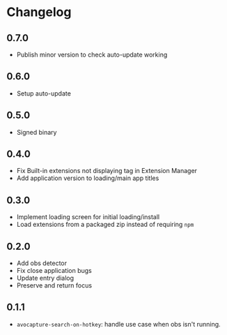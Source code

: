 # Changelog

## 0.7.0

- Publish minor version to check auto-update working

## 0.6.0

- Setup auto-update

## 0.5.0

- Signed binary

## 0.4.0

- Fix Built-in extensions not displaying tag in Extension Manager
- Add application version to loading/main app titles

## 0.3.0

- Implement loading screen for initial loading/install
- Load extensions from a packaged zip instead of requiring `npm`

## 0.2.0

- Add obs detector
- Fix close application bugs
- Update entry dialog
- Preserve and return focus

## 0.1.1

- `avocapture-search-on-hotkey`: handle use case when obs isn't running.